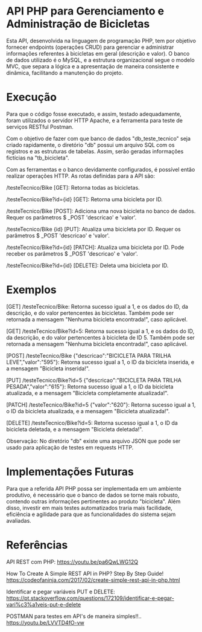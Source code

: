 # API PHP para Gerenciamento e Administração de Bicicletas
Esta API, desenvolvida na linguagem de programação PHP, tem por objetivo fornecer endpoints (operações CRUD) para gerenciar e administrar informações referentes à bicicletas em geral (descrição e valor). O banco de dados utilizado é o MySQL, e a estrutura organizacional segue o modelo MVC, que separa a lógica e a apresentação de maneira consistente e dinâmica, facilitando a manutenção do projeto.



# Execução
Para que o código fosse executado, e assim, testado adequadamente, foram utilizados o servidor HTTP Apache, e a ferramenta para teste de serviços RESTful Postman.


Com o objetivo de fazer com que banco de dados "db_teste_tecnico" seja criado rapidamente, o diretório "db" possui um arquivo SQL com os registros e as estruturas de tabelas. Assim, serão geradas informações fictícias na "tb_bicicleta".


Com as ferramentas e o banco devidamente configurados, é possível então realizar operações HTTP. As rotas definidas para a API são:

/testeTecnico/Bike [GET]: Retorna todas as bicicletas.

/testeTecnico/Bike?id={id} [GET]: Retorna uma bicicleta por ID.

/testeTecnico/Bike [POST]: Adiciona uma nova bicicleta no banco de dados. Requer os parâmetros $ _POST 'descricao' e 'valor'.

/testeTecnico/Bike {id} [PUT]: Atualiza uma bicicleta por ID. Requer os parâmetros $ _POST 'descricao' e 'valor'.

/testeTecnico/Bike?id={id} [PATCH]: Atualiza uma bicicleta por ID. Pode receber os parâmetros $ _POST 'descricao' e 'valor'.

/testeTecnico/Bike?id={id} [DELETE]: Deleta uma bicicleta por ID.



# Exemplos
[GET] /testeTecnico/Bike: Retorna sucesso igual a 1, e os dados do ID, da descrição, e do valor pertencentes às bicicletas. Também pode ser retornada a mensagem "Nenhuma bicicleta encontrada!", caso aplicável.

[GET] /testeTecnico/Bike?id=5: Retorna sucesso igual a 1, e os dados do ID, da descrição, e do valor pertencentes à bicicleta de ID 5. Também pode ser retornada a mensagem "Nenhuma bicicleta encontrada!", caso aplicável.

[POST] /testeTecnico/Bike {"descricao":"BICICLETA PARA TRILHA LEVE","valor":"595"}: Retorna sucesso igual a 1, o ID da bicicleta inserida, e a mensagem "Bicicleta inserida!".

[PUT] /testeTecnico/Bike?id=5 {"descricao":"BICICLETA PARA TRILHA PESADA","valor":"615"}: Retorna sucesso igual a 1, o ID da bicicleta atualizada, e a mensagem "Bicicleta completamente atualizada!".

[PATCH] /testeTecnico/Bike?id=5 {"valor":"620"}: Retorna sucesso igual a 1, o ID da bicicleta atualizada, e a mensagem "Bicicleta atualizada!".

[DELETE] /testeTecnico/Bike?id=5: Retorna sucesso igual a 1, o ID da bicicleta deletada, e a mensagem "Bicicleta deletada!".


Observação: No diretório "db" existe uma arquivo JSON que pode ser usado para aplicação de testes em requests HTTP.



# Implementações Futuras
Para que a referida API PHP possa ser implementada em um ambiente produtivo, é necessário que o banco de dados se torne mais robusto, contendo outras informações pertinentes ao produto "bicicleta". Além disso, investir em mais testes automatizados traria mais facilidade, eficiência e agilidade para que as funcionalidades do sistema sejam avaliadas.



# Referências
API REST com PHP: https://youtu.be/pa6QwLWG12Q

How To Create A Simple REST API in PHP? Step By Step Guide! https://codeofaninja.com/2017/02/create-simple-rest-api-in-php.html

Identificar e pegar variáveis PUT e DELETE: https://pt.stackoverflow.com/questions/172109/identificar-e-pegar-vari%c3%a1veis-put-e-delete

POSTMAN para testes em API's de maneira simples!!.. https://youtu.be/LVVTD4fO-vw
